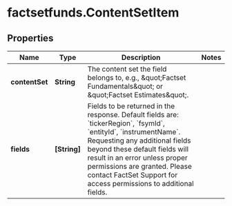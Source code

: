 # factsetfunds.ContentSetItem

## Properties

Name | Type | Description | Notes
------------ | ------------- | ------------- | -------------
**contentSet** | **String** | The content set the field belongs to, e.g., \&quot;Factset Fundamentals\&quot; or \&quot;Factset Estimates\&quot;. | 
**fields** | **[String]** | Fields to be returned in the response.  Default fields are: &#x60;tickerRegion&#x60;, &#x60;fsymId&#x60;, &#x60;entityId&#x60;, &#x60;instrumentName&#x60;.  Requesting any additional fields beyond these default fields will result in an error unless proper permissions are granted.   Please contact FactSet Support for access permissions to additional fields.  | 


